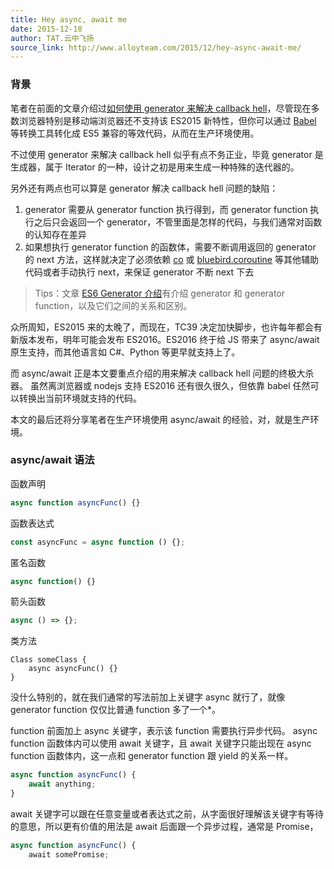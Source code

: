 ```yaml
---
title: Hey async, await me
date: 2015-12-18
author: TAT.云中飞扬
source_link: http://www.alloyteam.com/2015/12/hey-async-await-me/
---
```


<!-- {% raw %} - for jekyll -->

### 背景

笔者在前面的文章介绍过[如何使用 generator 来解决 callback hell](http://www.alloyteam.com/2015/04/solve-callback-hell-with-generator/)，尽管现在多数浏览器特别是移动端浏览器还不支持该 ES2015 新特性，但你可以通过 [Babel](https://babeljs.io/) 等转换工具转化成 ES5 兼容的等效代码，从而在生产环境使用。

不过使用 generator 来解决 callback hell 似乎有点不务正业，毕竟 generator 是生成器，属于 Iterator 的一种，设计之初是用来生成一种特殊的迭代器的。

另外还有两点也可以算是 generator 解决 callback hell 问题的缺陷：

1.  generator 需要从 generator function 执行得到，而 generator function 执行之后只会返回一个 generator，不管里面是怎样的代码，与我们通常对函数的认知存在差异
2.  如果想执行 generator function 的函数体，需要不断调用返回的 generator 的 next 方法，这样就决定了必须依赖 [co](https://github.com/tj/co) 或 [bluebird.coroutine](http://bluebirdjs.com/docs/api/promise.coroutine.html) 等其他辅助代码或者手动执行 next，来保证 generator 不断 next 下去

> Tips：文章 [ES6 Generator 介绍](http://www.alloyteam.com/2015/03/es6-generator-introduction/)有介绍 generator 和 generator function，以及它们之间的关系和区别。

众所周知，ES2015 来的太晚了，而现在，TC39 决定加快脚步，也许每年都会有新版本发布，明年可能会发布 ES2016。ES2016 终于给 JS 带来了 async/await 原生支持，而其他语言如 C#、Python 等更早就支持上了。

而 async/await 正是本文要重点介绍的用来解决 callback hell 问题的终极大杀器。 虽然离浏览器或 nodejs 支持 ES2016 还有很久很久，但依靠 babel 任然可以转换出当前环境就支持的代码。

本文的最后还将分享笔者在生产环境使用 async/await 的经验，对，就是生产环境。

### async/await 语法

函数声明

```javascript
async function asyncFunc() {}
```

函数表达式

```javascript
const asyncFunc = async function () {};
```

匿名函数

```javascript
async function() {}
```

箭头函数

```javascript
async () => {};
```

类方法

    Class someClass {
        async asyncFunc() {}
    }

没什么特别的，就在我们通常的写法前加上关键字 async 就行了，就像 generator function 仅仅比普通 function 多了一个\*。

function 前面加上 async 关键字，表示该 function 需要执行异步代码。 async function 函数体内可以使用 await 关键字，且 await 关键字只能出现在 async function 函数体内，这一点和 generator function 跟 yield 的关系一样。

```javascript
async function asyncFunc() {
    await anything;
}
```

await 关键字可以跟在任意变量或者表达式之前，从字面很好理解该关键字有等待的意思，所以更有价值的用法是 await 后面跟一个异步过程，通常是 Promise，

```javascript
async function asyncFunc() {
    await somePromise;
```


<!-- {% endraw %} - for jekyll -->